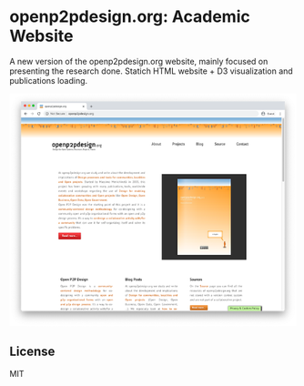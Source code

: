 # openp2pdesign.org: Academic Website

A new version of the openp2pdesign.org website, mainly focused on presenting the research done. Statich HTML website + D3 visualization and publications loading.

![](media/screenshot.png)

## License
MIT
